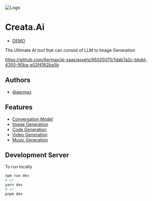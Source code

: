
![Logo](https://res.cloudinary.com/dxpkn1nc0/image/upload/v1690533423/logoipsum-280_spkpcl.svg)


# Creata.Ai

- [DEMO](https://creata-ai.vercel.app/)

The Ultimate AI tool that can consist of LLM to Image Generation

https://github.com/Aermax/ai-saas/assets/95025070/1dab7a2c-bbdd-4350-90ba-e02f4182ba5b

## Authors

- [@aermax](https://www.github.com/aermax)


## Features

 - [Conversation Model](https://creata-ai.vercel.app/conversation)
 - [Image Generation](https://creata-ai.vercel.app/image)
 - [Code Generation](https://creata-ai.vercel.app/code)
 - [Video Generation](https://creata-ai.vercel.app/video)
 - [Music Generation](https://creata-ai.vercel.app/music)  

## Development Server

To run locally

```bash
npm run dev
# or
yarn dev
# or
pnpm dev

```

